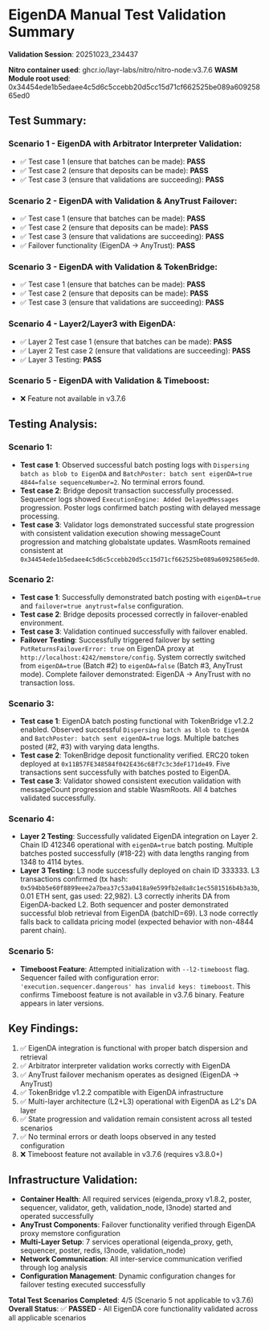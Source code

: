 # EigenDA Manual Test Validation Summary

**Validation Session**: 20251023_234437

**Nitro container used**: ghcr.io/layr-labs/nitro/nitro-node:v3.7.6
**WASM Module root used**: 0x34454ede1b5edaee4c5d6c5ccebb20d5cc15d71cf662525be089a60925865ed0

## Test Summary:

### Scenario 1 - EigenDA with Arbitrator Interpreter Validation:
- ✅ Test case 1 (ensure that batches can be made): **PASS**
- ✅ Test case 2 (ensure that deposits can be made): **PASS**
- ✅ Test case 3 (ensure that validations are succeeding): **PASS**

### Scenario 2 - EigenDA with Validation & AnyTrust Failover:
- ✅ Test case 1 (ensure that batches can be made): **PASS**
- ✅ Test case 2 (ensure that deposits can be made): **PASS**
- ✅ Test case 3 (ensure that validations are succeeding): **PASS**
- ✅ Failover functionality (EigenDA → AnyTrust): **PASS**

### Scenario 3 - EigenDA with Validation & TokenBridge:
- ✅ Test case 1 (ensure that batches can be made): **PASS**
- ✅ Test case 2 (ensure that deposits can be made): **PASS**
- ✅ Test case 3 (ensure that validations are succeeding): **PASS**

### Scenario 4 - Layer2/Layer3 with EigenDA:
- ✅ Layer 2 Test case 1 (ensure that batches can be made): **PASS**
- ✅ Layer 2 Test case 2 (ensure that validations are succeeding): **PASS**
- ✅ Layer 3 Testing: **PASS**

### Scenario 5 - EigenDA with Validation & Timeboost:
- ❌ Feature not available in v3.7.6

## Testing Analysis:

### Scenario 1:
- **Test case 1**: Observed successful batch posting logs with `Dispersing batch as blob to EigenDA` and `BatchPoster: batch sent eigenDA=true 4844=false sequenceNumber=2`. No terminal errors found.
- **Test case 2**: Bridge deposit transaction successfully processed. Sequencer logs showed `ExecutionEngine: Added DelayedMessages` progression. Poster logs confirmed batch posting with delayed message processing.
- **Test case 3**: Validator logs demonstrated successful state progression with consistent validation execution showing messageCount progression and matching globalstate updates. WasmRoots remained consistent at `0x34454ede1b5edaee4c5d6c5ccebb20d5cc15d71cf662525be089a60925865ed0`.

### Scenario 2:
- **Test case 1**: Successfully demonstrated batch posting with `eigenDA=true` and `failover=true anytrust=false` configuration.
- **Test case 2**: Bridge deposits processed correctly in failover-enabled environment.
- **Test case 3**: Validation continued successfully with failover enabled.
- **Failover Testing**: Successfully triggered failover by setting `PutReturnsFailoverError: true` on EigenDA proxy at `http://localhost:4242/memstore/config`. System correctly switched from `eigenDA=true` (Batch #2) to `eigenDA=false` (Batch #3, AnyTrust mode). Complete failover demonstrated: EigenDA → AnyTrust with no transaction loss.

### Scenario 3:
- **Test case 1**: EigenDA batch posting functional with TokenBridge v1.2.2 enabled. Observed successful `Dispersing batch as blob to EigenDA` and `BatchPoster: batch sent eigenDA=true` logs. Multiple batches posted (#2, #3) with varying data lengths.
- **Test case 2**: TokenBridge deposit functionality verified. ERC20 token deployed at `0x11B57FE348584f042E436c6Bf7c3c3deF171de49`. Five transactions sent successfully with batches posted to EigenDA.
- **Test case 3**: Validator showed consistent execution validation with messageCount progression and stable WasmRoots. All 4 batches validated successfully.

### Scenario 4:
- **Layer 2 Testing**: Successfully validated EigenDA integration on Layer 2. Chain ID 412346 operational with `eigenDA=true` batch posting. Multiple batches posted successfully (#18-22) with data lengths ranging from 1348 to 4114 bytes.
- **Layer 3 Testing**: L3 node successfully deployed on chain ID 333333. L3 transactions confirmed (tx hash: `0x594bb5e60f8899eee2a7bea37c53a0418a9e599fb2e8a8c1ec5581516b4b3a3b`, 0.01 ETH sent, gas used: 22,982). L3 correctly inherits DA from EigenDA-backed L2. Both sequencer and poster demonstrated successful blob retrieval from EigenDA (batchID=69). L3 node correctly falls back to calldata pricing model (expected behavior with non-4844 parent chain).

### Scenario 5:
- **Timeboost Feature**: Attempted initialization with `--l2-timeboost` flag. Sequencer failed with configuration error: `'execution.sequencer.dangerous' has invalid keys: timeboost`. This confirms Timeboost feature is not available in v3.7.6 binary. Feature appears in later versions.

## Key Findings:
1. ✅ EigenDA integration is functional with proper batch dispersion and retrieval
2. ✅ Arbitrator interpreter validation works correctly with EigenDA
3. ✅ AnyTrust failover mechanism operates as designed (EigenDA → AnyTrust)
4. ✅ TokenBridge v1.2.2 compatible with EigenDA infrastructure
5. ✅ Multi-layer architecture (L2+L3) operational with EigenDA as L2's DA layer
6. ✅ State progression and validation remain consistent across all tested scenarios
7. ✅ No terminal errors or death loops observed in any tested configuration
8. ❌ Timeboost feature not available in v3.7.6 (requires v3.8.0+)

## Infrastructure Validation:
- **Container Health**: All required services (eigenda_proxy v1.8.2, poster, sequencer, validator, geth, validation_node, l3node) started and operated successfully
- **AnyTrust Components**: Failover functionality verified through EigenDA proxy memstore configuration
- **Multi-Layer Setup**: 7 services operational (eigenda_proxy, geth, sequencer, poster, redis, l3node, validation_node)
- **Network Communication**: All inter-service communication verified through log analysis
- **Configuration Management**: Dynamic configuration changes for failover testing executed successfully

**Total Test Scenarios Completed**: 4/5 (Scenario 5 not applicable to v3.7.6)
**Overall Status**: ✅ **PASSED** - All EigenDA core functionality validated across all applicable scenarios
